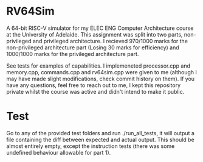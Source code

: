 # RV64Sim

A 64-bit RISC-V simulator for my ELEC ENG Computer Architecture course at the University of Adelaide. This assignment was split into two parts, non-privileged and privileged architecture. I recieved 970/1000 marks for the non-privileged architecture part (Losing 30 marks for efficiency) and 1000/1000 marks for the privileged architecture part.

See tests for examples of capabilities. I implemeneted processor.cpp and memory.cpp, commands.cpp and rv64sim.cpp were given to me (although I may have made slight modifications, check commit history on them). If you have any questions, feel free to reach out to me, I kept this repository private whilst the course was active and didn't intend to make it public. 

# Test
Go to any of the provided test folders and run ./run_all_tests, it will output a file containing the diff between expected and actual output. This should be almost entirely empty, except the instruction tests (there was some undefined behaviour allowable for part 1). 
